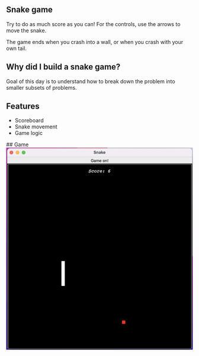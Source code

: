 ## Snake game

Try to do as much score as you can! For the controls, use the arrows to move the snake. 

The game ends when you crash into a wall, or when you crash with your own tail.

## Why did I build a snake game?

Goal of this day is to understand how to break down the problem into smaller subsets of problems.

## Features

* Scoreboard
* Snake movement
* Game logic

## Game
![alt text](https://github.com/dbgoytia/algorithms/blob/0baa174b044341f2d077ea63ce89fbbb6a4ef78e/pro-bootcamp/021_snake_game/snake.png?raw=true)